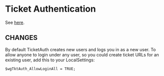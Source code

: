 # Ticket Authentication

See [here](https://www.mediawiki.org/wiki/Extension:Ticket_Authentication).

## CHANGES

By default TicketAuth creates new users and logs you in as a new user.
To allow anyone to login under any user, so you could create ticket URLs for an existing user, add this to your
LocalSettings:

```
$wgTktAuth_AllowLoginAll = TRUE;
```
